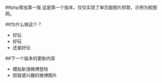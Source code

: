 ##php爬虫第一版
这是第一个版本，仅仅实现了单页面图片抓取，示例为昵图网。



##为什么做这个？

* 好玩
* 好玩
* 还是好玩



##下一个版本的更新内容

* 模拟新浪微博登陆
* 抓取感兴趣的微博图片
